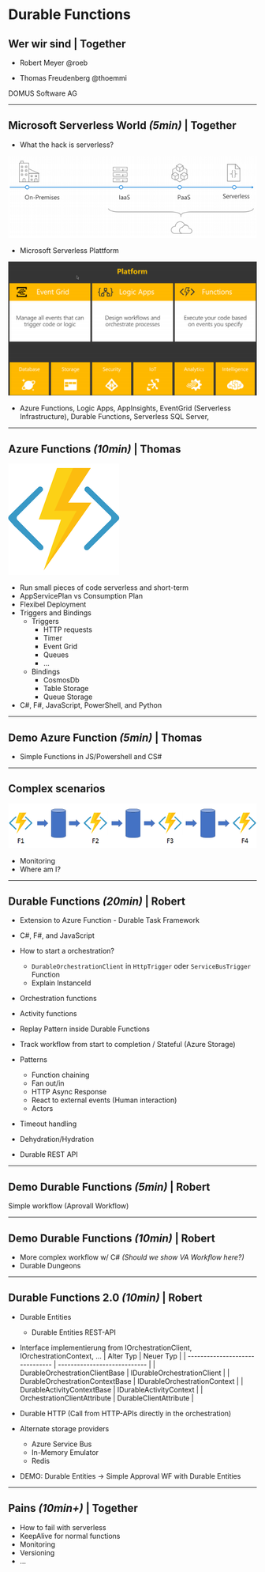 # Durable Functions

## Wer wir sind | Together

- Robert Meyer
  @roeb

- Thomas Freudenberg
  @thoemmi

DOMUS Software AG

---

## Microsoft Serverless World _(5min)_ | Together

- What the hack is serverless?

![Azure Function](images/evolution_of_cloud.png 'Cloud Evolution')

- Microsoft Serverless Plattform

![Azure Function](images/serverless_plattform.png 'Serverless Plattform')

- Azure Functions, Logic Apps, AppInsights, EventGrid (Serverless Infrastructure), Durable Functions, Serverless SQL Server,

---

## Azure Functions _(10min)_ | Thomas

![Azure Function](images/azure-functions.png 'Azure Function')

- Run small pieces of code serverless and short-term
- AppServicePlan vs Consumption Plan
- Flexibel Deployment
- Triggers and Bindings
  - Triggers
    - HTTP requests
    - Timer
    - Event Grid
    - Queues
    - ...
  - Bindings
    - CosmosDb
    - Table Storage
    - Queue Storage
- C#, F#, JavaScript, PowerShell, and Python

---

## Demo Azure Function _(5min)_ | Thomas

- Simple Functions in JS/Powershell and CS#

---

## Complex scenarios

![Function Chaining](images/function-chaining.png 'Function Chaining')

- Monitoring
- Where am I?

---

## Durable Functions _(20min)_ | Robert

- Extension to Azure Function - Durable Task Framework
- C#, F#, and JavaScript
- How to start a orchestration?
  - `DurableOrchestrationClient` in `HttpTrigger` oder `ServiceBusTrigger` Function
  - Explain InstanceId
- Orchestration functions
- Activity functions
- Replay Pattern inside Durable Functions
- Track workflow from start to completion / Stateful (Azure Storage)
- Patterns

  - Function chaining
  - Fan out/in
  - HTTP Async Response
  - React to external events (Human interaction)
  - Actors

- Timeout handling
- Dehydration/Hydration
- Durable REST API

---

## Demo Durable Functions _(5min)_ | Robert

Simple workflow (Aprovall Workflow)

---

## Demo Durable Functions _(10min)_ | Robert

- More complex workflow w/ C# _(Should we show VA Workflow here?)_
- Durable Dungeons

---

## Durable Functions 2.0 _(10min)_ | Robert

- Durable Entities
  - Durable Entities REST-API
- Interface implementierung from IOrchestrationClient, IOrchestrationContext, ...
  | Alter Typ | Neuer Typ |
  | ------------------------------- | ---------------------------- |
  | DurableOrchestrationClientBase | IDurableOrchestrationClient |
  | DurableOrchestrationContextBase | IDurableOrchestrationContext |
  | DurableActivityContextBase | IDurableActivityContext |
  | OrchestrationClientAttribute | DurableClientAttribute |
- Durable HTTP (Call from HTTP-APIs directly in the orchestration)
- Alternate storage providers

  - Azure Service Bus
  - In-Memory Emulator
  - Redis

- DEMO: Durable Entities -> Simple Approval WF with Durable Entities

---

## Pains _(10min+)_ | Together

- How to fail with serverless
- KeepAlive for normal functions
- Monitoring
- Versioning
- ...
